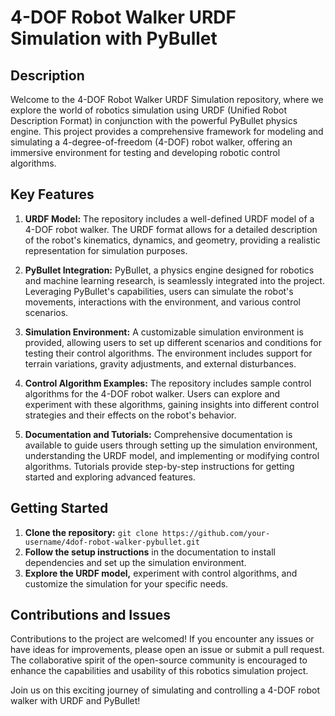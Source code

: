 # 4-DOF Robot Walker URDF Simulation with PyBullet

## Description

Welcome to the 4-DOF Robot Walker URDF Simulation repository, where we explore the world of robotics simulation using URDF (Unified Robot Description Format) in conjunction with the powerful PyBullet physics engine. This project provides a comprehensive framework for modeling and simulating a 4-degree-of-freedom (4-DOF) robot walker, offering an immersive environment for testing and developing robotic control algorithms.

## Key Features

1. **URDF Model:** The repository includes a well-defined URDF model of a 4-DOF robot walker. The URDF format allows for a detailed description of the robot's kinematics, dynamics, and geometry, providing a realistic representation for simulation purposes.

2. **PyBullet Integration:** PyBullet, a physics engine designed for robotics and machine learning research, is seamlessly integrated into the project. Leveraging PyBullet's capabilities, users can simulate the robot's movements, interactions with the environment, and various control scenarios.

3. **Simulation Environment:** A customizable simulation environment is provided, allowing users to set up different scenarios and conditions for testing their control algorithms. The environment includes support for terrain variations, gravity adjustments, and external disturbances.

4. **Control Algorithm Examples:** The repository includes sample control algorithms for the 4-DOF robot walker. Users can explore and experiment with these algorithms, gaining insights into different control strategies and their effects on the robot's behavior.

5. **Documentation and Tutorials:** Comprehensive documentation is available to guide users through setting up the simulation environment, understanding the URDF model, and implementing or modifying control algorithms. Tutorials provide step-by-step instructions for getting started and exploring advanced features.

## Getting Started

1. **Clone the repository:** `git clone https://github.com/your-username/4dof-robot-walker-pybullet.git`
2. **Follow the setup instructions** in the documentation to install dependencies and set up the simulation environment.
3. **Explore the URDF model,** experiment with control algorithms, and customize the simulation for your specific needs.

## Contributions and Issues

Contributions to the project are welcomed! If you encounter any issues or have ideas for improvements, please open an issue or submit a pull request. The collaborative spirit of the open-source community is encouraged to enhance the capabilities and usability of this robotics simulation project.

Join us on this exciting journey of simulating and controlling a 4-DOF robot walker with URDF and PyBullet!
